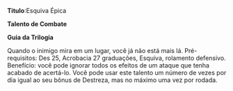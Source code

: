 **Titulo**:Esquiva Épica

**Talento de Combate**

**Guia da Trilogia**

 Quando o inimigo mira em um lugar, você já não está mais lá. Pré-requisitos: Des 25, Acrobacia 27 graduações, Esquiva, rolamento defensivo. Benefício: você pode ignorar todos os efeitos de um ataque que tenha acabado de acertá-lo. Você pode usar este talento um número de vezes por dia igual ao seu bônus de Destreza, mas no máximo uma vez por rodada.